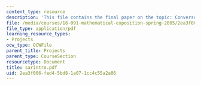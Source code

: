 ```yaml
---
content_type: resource
description: 'This file contains the final paper on the topic: Converse?of?Sarkovskii?s?Theorem.'
file: /media/courses/18-091-mathematical-exposition-spring-2005/2ea3f006fed45bd81a071cc4c55a2a06_sarintro.pdf
file_type: application/pdf
learning_resource_types:
- Projects
ocw_type: OCWFile
parent_title: Projects
parent_type: CourseSection
resourcetype: Document
title: sarintro.pdf
uid: 2ea3f006-fed4-5bd8-1a07-1cc4c55a2a06
---
```

